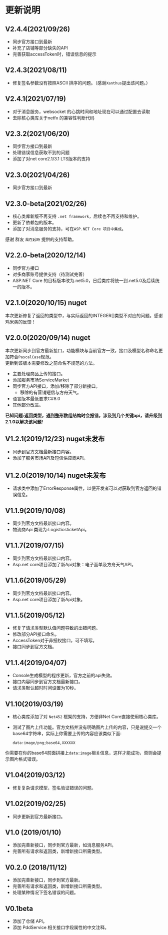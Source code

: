 # 更新说明
## V2.4.4(2021/09/26)
- 同步官方接口到最新
- 补充了店铺等部分缺失的API
- 完善获取accessToken时，错误信息的提示

## V2.4.3(2021/08/11)
- 修复签名参数没有按照ASCII 排序的问题。（感谢`Xanthus`提出该问题。）

## V2.4.1(2021/07/19)
- 对于消息服务，websocket 的心跳时间和地址现在可以通过配置去读取
- 去除核心类库关于netfx 的兼容性判断代码

## V2.3.2(2021/06/20)
- 同步官方接口到最新
- 处理错误信息获取不到的问题
- 添加了对net core2.1/3.1 LTS版本的支持

## V2.3.0(2021/04/26)
- 同步官方接口到最新
## V2.3.0-beta(2021/02/26)
-  核心类库新版不再支持 `.net framework`，后续也不再支持和维护。
-  更新了依赖包的版本。
-  添加了对消息服务的支持，可在`ASP.NET Core 项目中集成`。
  
感谢 群友 `風在起時` 提供的支持帮助。

## V2.2.0-beta(2020/12/14)
- 同步官方接口
- 对多商家账号提供支持（待测试完善）
- ASP.NET Core 的目标版本改为.net5.0，日后类库将统一到.net5.0及后续统一的版本。

## V2.1.0(2020/10/15) nuget
本次更新修复了返回的类型中，与实际返回的INTEGER[]类型不对应的问题。感谢鸡米粥的反馈！

## V2.0.0(2020/09/14) nuget
本次更新同步到官方最新接口，功能模块与当前官方一致，接口及模型名称命名更加符合`PascalCase`规范。  
更新到该版本需要修改之前命名不规范的方法。

- 主要处理商品上传的接口。
- 添加服务市场ServiceMarket
- 同步官方API接口，添加/移除了部分新接口。
  - 移除的有营销短信与方舟天气。
- 语言版本最低要求C#8.0
- 其他部分改进。

**已知问题:返回类型，遇到整形数组结构时会报错，涉及到几个关键api，请升级到2.1.0以解决该问题!**

## V1.2.1(2019/12/23) nuget未发布
- 同步到官方文档最新接口内容。
- 添加了服务市场API及短信供应商API。

## V1.2.0(2019/10/14) nuget未发布
- 请求类中添加了ErrorResponse属性，以便开发者可以对获取到官方返回的错误信息。

## V1.1.9(2019/10/08)

- 同步到官方文档最新接口内容。
- 物流商Api 类现为:LogisticsticketApi。

## V1.1.7(2019/07/15)

- 同步到官方文档最新接口内容。
- Asp.net core项目添加了新Api对象：电子面单及方舟天气API。

## V1.1.6(2019/05/29)

- 同步到官方文档最新接口内容。
- Asp.net core项目添加了新Api对象。

## V1.1.5(2019/05/12)

- 修复了请求类型默认值问题导致的出错问题。
- 修改部分API接口命名。
- AccessToken对于非授权接口，可不填写。
- 接口同步到官方文档。

## V1.1.4(2019/04/07)

- Console生成模型的程序更新，官方之前的api失效。
- 接口内容同步到官方文档最新接口。
- 请求类默认超时时间设置为10秒。

## V1.10(2019/03/19)

- 核心类库添加了对 `Net452` 框架的支持，方便非Net Core直接使用核心类库。
- 测试了图片上传功能。官方文档并没有明确图片上传的内容，只是说提交一个base64字符串，实际上你需要上传的内容应该类似下面:

  `data:image/png;base64,XXXXXX`

你需要在你的base64前面拼接上`data:image`相关信息，这样才能成功，否则会提示图片格式错误。

## V1.04(2019/03/12)

- 修复复杂请求模型，签名验证错误的问题。

## V1.02(2019/02/25)

- 同步更新到官方最新接口。

## V1.0 (2019/01/10)

- 添加完善新接口，同步到官方最新，如消息服务API。
- 完善所有请求和返回类，新增新接口所需类型。

## V0.2.0 (2018/11/12)

- 添加完善新接口，同步到官方最新。
- 完善所有请求和返回类，新增新接口所需类型。
- 处理某种情况下签名错误的问题。

## V0.1beta

- 添加了仓储 API。
- 添加 PddService 相关接口字段属性的中文注释。
